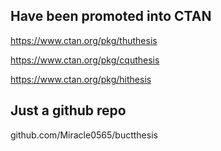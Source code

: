 ## Have been promoted into CTAN

https://www.ctan.org/pkg/thuthesis

https://www.ctan.org/pkg/cquthesis

https://www.ctan.org/pkg/hithesis

## Just a github repo

github.com/Miracle0565/buctthesis
